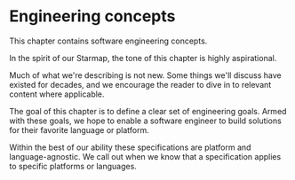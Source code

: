 # Engineering concepts

This chapter contains software engineering concepts.

In the spirit of our Starmap, the tone of this chapter is highly aspirational.

Much of what we're describing is not new. Some things we'll discuss have existed for decades, and we encourage the reader to dive in to relevant content where applicable.

The goal of this chapter is to define a clear set of engineering goals. Armed with these goals, we hope to enable a software engineer to build solutions for their favorite language or platform.

Within the best of our ability these specifications are platform and language-agnostic. We call out when we know that a specification applies to specific platforms or languages.

<!--

LGTM:
- featherless
- larche

-->
